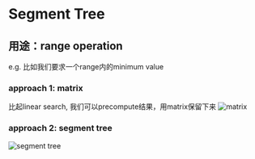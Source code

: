 # Segment Tree

## 用途：range operation
e.g. 比如我们要求一个range内的minimum value

### approach 1: matrix
比起linear search, 我们可以precompute结果，用matrix保留下来
![matrix](http://upload-images.jianshu.io/upload_images/1854651-fcb3e51e9e265180.png?imageMogr2/auto-orient/strip%7CimageView2/2/w/1240)


### approach 2: segment tree
![segment tree](http://upload-images.jianshu.io/upload_images/1854651-ca8bd806b7c16d2a.png?imageMogr2/auto-orient/strip%7CimageView2/2/w/1240)
